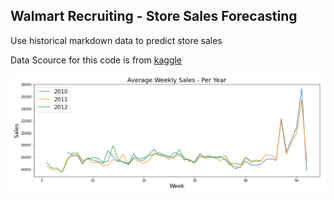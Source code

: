 ## Walmart Recruiting - Store Sales Forecasting
Use historical markdown data to predict store sales

Data Scource for this code is from <a href="https://www.kaggle.com/c/walmart-recruiting-store-sales-forecasting/data"> kaggle 

<img src="Average_weekly_sales.PNG">
